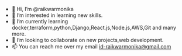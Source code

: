 - 👋 Hi, I’m @raikwarmonika
- 👀 I’m interested in learning new skills.
- 🌱 I’m currently learning docker,terraform,python,Django,React.js,Node.js,AWS,Git and many more.
- 💞️ I’m looking to collaborate on new projects,web development.
- 📫 You can reach me over my email id-raikwarmonika@gmail.com

<!---
raikwarmonika/raikwarmonika is a ✨ special ✨ repository because its `README.md` (this file) appears on your GitHub profile.
You can click the Preview link to take a look at your changes.
--->
